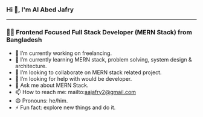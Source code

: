 ### Hi 👋, I'm Al Abed Jafry
---
### 👨‍💻 Frontend Focused Full Stack Developer (MERN Stack) from Bangladesh

- 🔭 I’m currently working on freelancing.
- 🌱 I’m currently learning MERN stack, problem solving, system design & architecture.
- 👯 I’m looking to collaborate on MERN stack related project.
- 🤔 I’m looking for help with would be developer.
- 💬 Ask me about MERN Stack.
- 📫 How to reach me: mailto:aajafry2@gmail.com
- 😄 Pronouns: he/him.
- ⚡ Fun fact: explore new things and do it.
